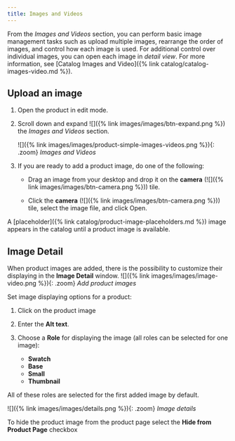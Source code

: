 ```yaml
---
title: Images and Videos
---
```


From the _Images and Videos_ section, you can perform basic image management tasks such as upload multiple images, rearrange the order of images, and control how each image is used. For additional control over individual images, you can open each image in _detail view_. For more information, see [Catalog Images and Video]({% link catalog/catalog-images-video.md %}).

## Upload an image

1. Open the product in edit mode.

1. Scroll down and expand ![]({% link images/images/btn-expand.png %}) the _Images and Videos_ section.

    ![]({% link images/images/product-simple-images-videos.png %}){: .zoom}
    _Images and Videos_

1. If you are ready to add a product image, do one of the following:

    - Drag an image from your desktop and drop it on the **camera** (![]({% link images/images/btn-camera.png %})) tile.

    - Click the **camera** (![]({% link images/images/btn-camera.png %})) tile, select the image file, and click <span class="btn">Open</span>.

A [placeholder]({% link catalog/product-image-placeholders.md %}) image appears in the catalog until a product image is available.

## Image Detail

When product images are added, there is the possibility to customize their displaying in the **Image Detail** window.
 ![]({% link images/images/image-video.png %}){: .zoom}
    _Add product images_

Set image displaying options for a product:

1. Click on the product image

1. Enter the **Alt text**.

1. Choose a **Role** for displaying the image (all roles can be selected for one image):

    - **Swatch** 
    - **Base**
    - **Small** 
    - **Thumbnail** 

All of these roles are selected for the first added image by default.

 ![]({% link images/images/details.png %}){: .zoom}
    _Image details_

To hide the product image from the product page select the **Hide from Product Page** checkbox